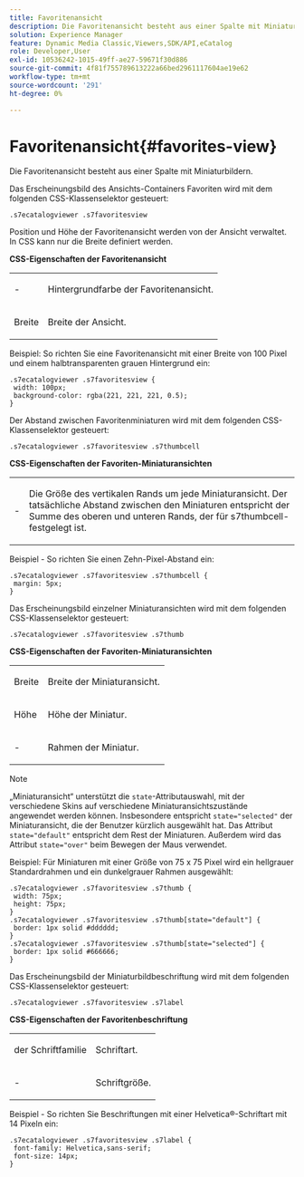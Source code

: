 ```yaml
---
title: Favoritenansicht
description: Die Favoritenansicht besteht aus einer Spalte mit Miniaturbildern.
solution: Experience Manager
feature: Dynamic Media Classic,Viewers,SDK/API,eCatalog
role: Developer,User
exl-id: 10536242-1015-49ff-ae27-59671f30d886
source-git-commit: 4f81f755789613222a66bed2961117604ae19e62
workflow-type: tm+mt
source-wordcount: '291'
ht-degree: 0%

---
```


# Favoritenansicht{#favorites-view}

Die Favoritenansicht besteht aus einer Spalte mit Miniaturbildern.

<!--<a id="section_B6EFCCADB5A5495DAE6BBE42F7F405CB"></a>-->

Das Erscheinungsbild des Ansichts-Containers Favoriten wird mit dem folgenden CSS-Klassenselektor gesteuert:

```
.s7ecatalogviewer .s7favoritesview
```

Position und Höhe der Favoritenansicht werden von der Ansicht verwaltet. In CSS kann nur die Breite definiert werden.

**CSS-Eigenschaften der Favoritenansicht**

<table id="table_C48C56E696304C9BAFEE71BA9EA9A174"> 
 <tbody> 
  <tr> 
   <td colname="col1"> <p> <span class="codeph">-</span> </p> </td> 
   <td colname="col2"> <p> Hintergrundfarbe der Favoritenansicht. </p> </td> 
  </tr> 
  <tr> 
   <td colname="col1"> <p> <span class="codeph"> Breite </span> </p> </td> 
   <td colname="col2"> <p>Breite der Ansicht. </p> </td> 
  </tr> 
 </tbody> 
</table>

Beispiel: So richten Sie eine Favoritenansicht mit einer Breite von 100 Pixel und einem halbtransparenten grauen Hintergrund ein:

```
.s7ecatalogviewer .s7favoritesview { 
 width: 100px; 
 background-color: rgba(221, 221, 221, 0.5); 
}
```

Der Abstand zwischen Favoritenminiaturen wird mit dem folgenden CSS-Klassenselektor gesteuert:

```
.s7ecatalogviewer .s7favoritesview .s7thumbcell
```

**CSS-Eigenschaften der Favoriten-Miniaturansichten**

<table id="table_EED8CE63D805458196DE0E87C7E9945F"> 
 <tbody> 
  <tr> 
   <td colname="col1"> <p> <span class="codeph">-</span> </p> </td> 
   <td colname="col2"> <p> Die Größe des vertikalen Rands um jede Miniaturansicht. Der tatsächliche Abstand zwischen den Miniaturen entspricht der Summe des oberen und unteren Rands, der für <span class="codeph"> s7thumbcell-</span> festgelegt ist. </p> </td> 
  </tr> 
 </tbody> 
</table>

Beispiel - So richten Sie einen Zehn-Pixel-Abstand ein:

```
.s7ecatalogviewer .s7favoritesview .s7thumbcell { 
 margin: 5px; 
}
```

Das Erscheinungsbild einzelner Miniaturansichten wird mit dem folgenden CSS-Klassenselektor gesteuert:

```
.s7ecatalogviewer .s7favoritesview .s7thumb
```

**CSS-Eigenschaften der Favoriten-Miniaturansichten**

<table id="table_6F5B1438CAFA49E9B33400C6970ABDA1"> 
 <tbody> 
  <tr> 
   <td colname="col1"> <p> <span class="codeph"> Breite </span> </p> </td> 
   <td colname="col2"> <p>Breite der Miniaturansicht. </p> </td> 
  </tr> 
  <tr> 
   <td colname="col1"> <p> <span class="codeph"> Höhe </span> </p> </td> 
   <td colname="col2"> <p>Höhe der Miniatur. </p> </td> 
  </tr> 
  <tr> 
   <td colname="col1"> <p> <span class="codeph">-</span> </p> </td> 
   <td colname="col2"> <p>Rahmen der Miniatur. </p> </td> 
  </tr> 
 </tbody> 
</table>

>[!NOTE]
>
>„Miniaturansicht“ unterstützt die `state`-Attributauswahl, mit der verschiedene Skins auf verschiedene Miniaturansichtszustände angewendet werden können. Insbesondere entspricht `state="selected"` der Miniaturansicht, die der Benutzer kürzlich ausgewählt hat. Das Attribut `state="default"` entspricht dem Rest der Miniaturen. Außerdem wird das Attribut `state="over"` beim Bewegen der Maus verwendet.

Beispiel: Für Miniaturen mit einer Größe von 75 x 75 Pixel wird ein hellgrauer Standardrahmen und ein dunkelgrauer Rahmen ausgewählt:

```
.s7ecatalogviewer .s7favoritesview .s7thumb { 
 width: 75px; 
 height: 75px;  
} 
.s7ecatalogviewer .s7favoritesview .s7thumb[state="default"] { 
 border: 1px solid #dddddd; 
} 
.s7ecatalogviewer .s7favoritesview .s7thumb[state="selected"] { 
 border: 1px solid #666666; 
}
```

Das Erscheinungsbild der Miniaturbildbeschriftung wird mit dem folgenden CSS-Klassenselektor gesteuert:

```
.s7ecatalogviewer .s7favoritesview .s7label
```

**CSS-Eigenschaften der Favoritenbeschriftung**

<table id="table_B41339A16ACB46CB87D3EB1FD05FA2CD"> 
 <tbody> 
  <tr> 
   <td colname="col1"> <p> <span class="codeph"> der Schriftfamilie </span> </p> </td> 
   <td colname="col2"> <p>Schriftart. </p> </td> 
  </tr> 
  <tr> 
   <td colname="col1"> <p> <span class="codeph">-</span> </p> </td> 
   <td colname="col2"> <p>Schriftgröße. </p> </td> 
  </tr> 
 </tbody> 
</table>

Beispiel - So richten Sie Beschriftungen mit einer Helvetica®-Schriftart mit 14 Pixeln ein:

```
.s7ecatalogviewer .s7favoritesview .s7label { 
 font-family: Helvetica,sans-serif; 
 font-size: 14px; 
}
```
